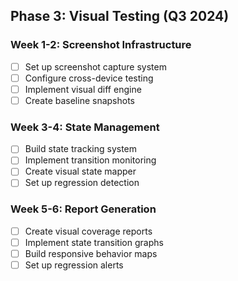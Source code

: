 ## Phase 3: Visual Testing (Q3 2024)

### Week 1-2: Screenshot Infrastructure
- [ ] Set up screenshot capture system
- [ ] Configure cross-device testing
- [ ] Implement visual diff engine
- [ ] Create baseline snapshots

### Week 3-4: State Management
- [ ] Build state tracking system
- [ ] Implement transition monitoring
- [ ] Create visual state mapper
- [ ] Set up regression detection

### Week 5-6: Report Generation
- [ ] Create visual coverage reports
- [ ] Implement state transition graphs
- [ ] Build responsive behavior maps
- [ ] Set up regression alerts
